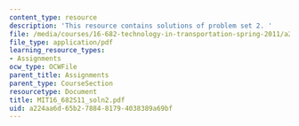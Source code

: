 ```yaml
---
content_type: resource
description: 'This resource contains solutions of problem set 2. '
file: /media/courses/16-682-technology-in-transportation-spring-2011/a224aa6d65b2788481794038389a69bf_MIT16_682S11_soln2.pdf
file_type: application/pdf
learning_resource_types:
- Assignments
ocw_type: OCWFile
parent_title: Assignments
parent_type: CourseSection
resourcetype: Document
title: MIT16_682S11_soln2.pdf
uid: a224aa6d-65b2-7884-8179-4038389a69bf
---
```

